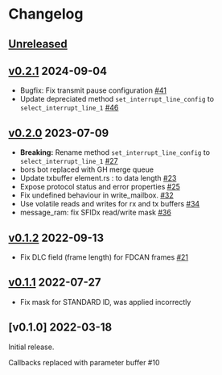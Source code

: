 # Changelog

## [Unreleased]

## [v0.2.1] 2024-09-04

* Bugfix: Fix transmit pause configuration [#41]
* Update depreciated method `set_interrupt_line_config` to `select_interrupt_line_1` [#46]

## [v0.2.0] 2023-07-09

* **Breaking:** Rename method `set_interrupt_line_config` to `select_interrupt_line_1` [#27]
* bors bot replaced with GH merge queue
* Update txbuffer element.rs : to data length [#23]
* Expose protocol status and error properties [#25]
* Fix undefined behaviour in write_mailbox. [#32]
* Use volatile reads and writes for rx and tx buffers [#34]
* message_ram: fix SFIDx read/write mask [#36]

## [v0.1.2] 2022-09-13

* Fix DLC field (frame length) for FDCAN frames [#21]

## [v0.1.1] 2022-07-27

* Fix mask for STANDARD ID, was applied incorrectly

## [v0.1.0] 2022-03-18

Initial release.

Callbacks replaced with parameter buffer #10

[Unreleased]: https://github.com/stm32-rs/fdcan/compare/v0.2.1...HEAD
[v0.2.1]: https://github.com/stm32-rs/stm32h7xx-hal/compare/v0.2.0...v0.2.1
[v0.2.0]: https://github.com/stm32-rs/stm32h7xx-hal/compare/v0.1.2...v0.2.0
[v0.1.2]: https://github.com/stm32-rs/stm32h7xx-hal/compare/v0.1.1...v0.1.2
[v0.1.1]: https://github.com/stm32-rs/stm32h7xx-hal/compare/v0.1.0...v0.1.1

[#18]: https://github.com/stm32-rs/stm32h7xx-hal/pull/18
[#21]: https://github.com/stm32-rs/stm32h7xx-hal/pull/21
[#23]: https://github.com/stm32-rs/stm32h7xx-hal/pull/23
[#25]: https://github.com/stm32-rs/stm32h7xx-hal/pull/25
[#27]: https://github.com/stm32-rs/stm32h7xx-hal/pull/27
[#32]: https://github.com/stm32-rs/stm32h7xx-hal/pull/32
[#34]: https://github.com/stm32-rs/stm32h7xx-hal/pull/34
[#36]: https://github.com/stm32-rs/stm32h7xx-hal/pull/36
[#41]: https://github.com/stm32-rs/stm32h7xx-hal/pull/41
[#46]: https://github.com/stm32-rs/stm32h7xx-hal/pull/46
